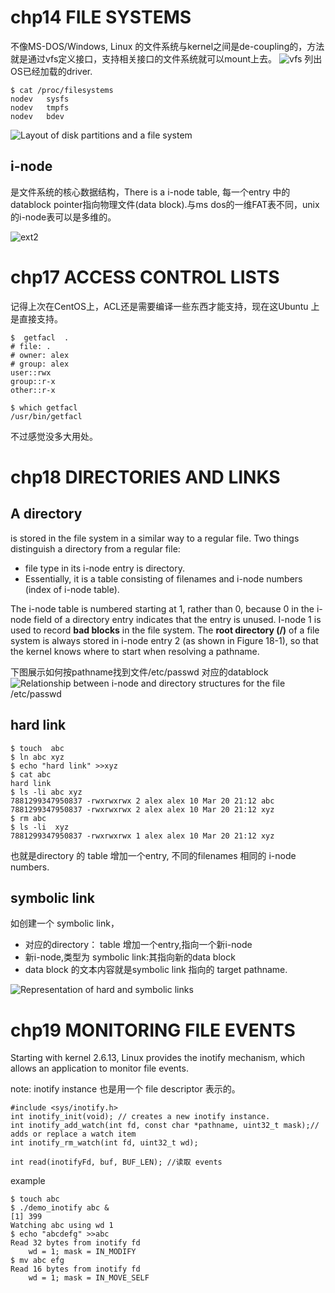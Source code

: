 # chp14 FILE SYSTEMS

不像MS-DOS/Windows, Linux 的文件系统与kernel之间是de-coupling的，方法就是通过vfs定义接口，支持相关接口的文件系统就可以mount上去。
![vfs](images/fig_14_3.png)
列出OS已经加载的driver.
```
$ cat /proc/filesystems
nodev	sysfs
nodev	tmpfs
nodev	bdev
```
![Layout of disk partitions and a file system](images/fig_14_1.png)

##  i-node
是文件系统的核心数据结构，There is a i-node table, 每一个entry 中的 datablock pointer指向物理文件(data block).与ms dos的一维FAT表不同，unix 的i-node表可以是多维的。

![ext2](images/fig_14_2.png)


# chp17 ACCESS CONTROL LISTS
记得上次在CentOS上，ACL还是需要编译一些东西才能支持，现在这Ubuntu 上是直接支持。

```
$  getfacl  .
# file: .
# owner: alex
# group: alex
user::rwx
group::r-x
other::r-x

$ which getfacl
/usr/bin/getfacl
```
不过感觉没多大用处。

# chp18 DIRECTORIES AND LINKS

## A directory
is stored in the file system in a similar way to a regular file. Two things distinguish a directory from a regular file:
* file type in its i-node entry is directory.
* Essentially, it is a table consisting of filenames and i-node numbers (index of i-node table).

The i-node table is numbered starting at 1, rather than 0, because 0 in the i-node field of a directory entry indicates that the entry is unused. I-node 1 is
used to record **bad blocks** in the file system. The **root directory (/)** of a file system is always stored in i-node entry 2 (as shown in Figure 18-1), so that the kernel knows where to start when resolving a pathname.

下图展示如何按pathname找到文件/etc/passwd 对应的datablock 
![Relationship between i-node and directory structures for the file /etc/passwd](images/fig_18_1.png)

## hard link
```
$ touch  abc
$ ln abc xyz
$ echo "hard link" >>xyz
$ cat abc
hard link
$ ls -li abc xyz
7881299347950837 -rwxrwxrwx 2 alex alex 10 Mar 20 21:12 abc
7881299347950837 -rwxrwxrwx 2 alex alex 10 Mar 20 21:12 xyz
$ rm abc
$ ls -li  xyz
7881299347950837 -rwxrwxrwx 1 alex alex 10 Mar 20 21:12 xyz
```
也就是directory 的 table 增加一个entry, 不同的filenames 相同的 i-node numbers.

## symbolic link
如创建一个 symbolic link，
* 对应的directory： table 增加一个entry,指向一个新i-node 
* 新i-node,类型为 symbolic link:其指向新的data block
* data block 的文本内容就是symbolic link 指向的 target pathname.

![ Representation of hard and symbolic links](images/fig_18_2.png)


# chp19 MONITORING FILE EVENTS
Starting with kernel 2.6.13, Linux provides the inotify mechanism, which allows an application to monitor file events. 

note:  inotify instance 也是用一个 file descriptor 表示的。
```
#include <sys/inotify.h>
int inotify_init(void); // creates a new inotify instance.
int inotify_add_watch(int fd, const char *pathname, uint32_t mask);// adds or replace a watch item 
int inotify_rm_watch(int fd, uint32_t wd);

int read(inotifyFd, buf, BUF_LEN); //读取 events 

```
example
```
$ touch abc
$ ./demo_inotify abc &
[1] 399
Watching abc using wd 1
$ echo "abcdefg" >>abc
Read 32 bytes from inotify fd
    wd = 1; mask = IN_MODIFY
$ mv abc efg
Read 16 bytes from inotify fd
    wd = 1; mask = IN_MOVE_SELF
```

